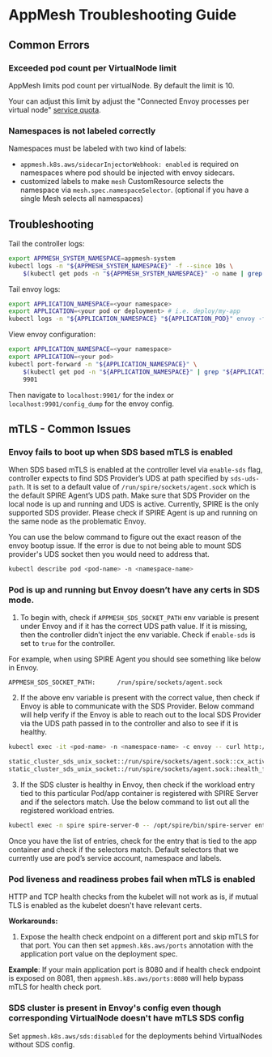 # AppMesh Troubleshooting Guide

## Common Errors

### Exceeded pod count per VirtualNode limit
AppMesh limits pod count per virtualNode. By default the limit is 10.

Your can adjust this limit by adjust the "Connected Envoy processes per virtual node" [service quota](https://docs.aws.amazon.com/app-mesh/latest/userguide/service-quotas.html).

### Namespaces is not labeled correctly
Namespaces must be labeled with two kind of labels:

  * `appmesh.k8s.aws/sidecarInjectorWebhook: enabled` is required on namespaces where pod should be injected with envoy sidecars.
  * customized labels to make `mesh` CustomResource selects the namespace via `mesh.spec.namespaceSelector`. (optional if you have a single Mesh selects all namespaces)

## Troubleshooting

Tail the controller logs:

```bash
export APPMESH_SYSTEM_NAMESPACE=appmesh-system
kubectl logs -n "${APPMESH_SYSTEM_NAMESPACE}" -f --since 10s \
    $(kubectl get pods -n "${APPMESH_SYSTEM_NAMESPACE}" -o name | grep controller)
```

Tail envoy logs:

```bash
export APPLICATION_NAMESPACE=<your namespace>
export APPLICATION=<your pod or deployment> # i.e. deploy/my-app
kubectl logs -n "${APPLICATION_NAMESPACE} "${APPLICATION_POD}" envoy -f --since 10s
```

View envoy configuration:

```bash
export APPLICATION_NAMESPACE=<your namespace>
export APPLICATION=<your pod>
kubectl port-forward -n "${APPLICATION_NAMESPACE}" \
    $(kubectl get pod -n "${APPLICATION_NAMESPACE}" | grep "${APPLICATION}" |awk '{print $1}') \
    9901
```

Then navigate to `localhost:9901/` for the index or `localhost:9901/config_dump` for the envoy config.

## mTLS - Common Issues

### Envoy fails to boot up when SDS based mTLS is enabled

When SDS based mTLS is enabled at the controller level via `enable-sds` flag, controller expects to find SDS Provider’s UDS at path specified by `sds-uds-path`. It is set to a default value of `/run/spire/sockets/agent.sock` which is the default SPIRE Agent’s UDS path. Make sure that SDS Provider on the local node is up and running and UDS is active. Currently, SPIRE is the only supported SDS provider. Please check if SPIRE Agent is up and running on the same node as the problematic Envoy.
 
You can use the below command to figure out the exact reason of the envoy bootup issue. If the error is due to not being able to mount SDS provider's UDS socket then you would need to address that.

```bash
kubectl describe pod <pod-name> -n <namespace-name> 
```

### Pod is up and running but Envoy doesn’t have any certs in SDS mode.

1. To begin with, check if `APPMESH_SDS_SOCKET_PATH` env variable is present under Envoy and if it has the correct UDS path value. If it is missing, then the controller didn’t inject the env variable. Check if `enable-sds` is set to `true` for the controller.

For example, when using SPIRE Agent you should see something like below in Envoy.

```
APPMESH_SDS_SOCKET_PATH:      /run/spire/sockets/agent.sock
```

2. If the above env variable is present with the correct value, then check if Envoy is able to communicate with the SDS Provider. Below command will help verify if the Envoy is able to reach out to the local SDS Provider via the UDS path passed in to the controller and also to see if it is healthy.

```bash
kubectl exec -it <pod-name> -n <namespace-name> -c envoy -- curl http://localhost:9901/clusters | grep -E '(static_cluster_sds.*cx_active|static_cluster_sds.*healthy)'

static_cluster_sds_unix_socket::/run/spire/sockets/agent.sock::cx_active::1
static_cluster_sds_unix_socket::/run/spire/sockets/agent.sock::health_flags::healthy
```

3. If the SDS cluster is healthy in Envoy, then check if the workload entry tied to this particular Pod/app container is registered with SPIRE Server and if the selectors match. Use the below command to list out all the registered workload entries.

```bash
kubectl exec -n spire spire-server-0 -- /opt/spire/bin/spire-server entry show
```
Once you have the list of entries, check for the entry that is tied to the app container and check if the selectors match. Default selectors that we currently use are pod’s service account, namespace and labels.

### Pod liveness and readiness probes fail when mTLS is enabled

HTTP and TCP health checks from the kubelet will not work as is, if mutual TLS is enabled as the kubelet doesn't have relevant certs.

**Workarounds:**

1. Expose the health check endpoint on a different port and skip mTLS for that port. You can then set `appmesh.k8s.aws/ports` annotation with the application port value on the deployment spec.

**Example**: If your main application port is 8080 and if health check endpoint is exposed on 8081, then `appmesh.k8s.aws/ports:8080` will help bypass mTLS for health check port.

### SDS cluster is present in Envoy's config even though corresponding VirtualNode doesn't have mTLS SDS config

Set `appmesh.k8s.aws/sds:disabled` for the deployments behind VirtualNodes without SDS config.